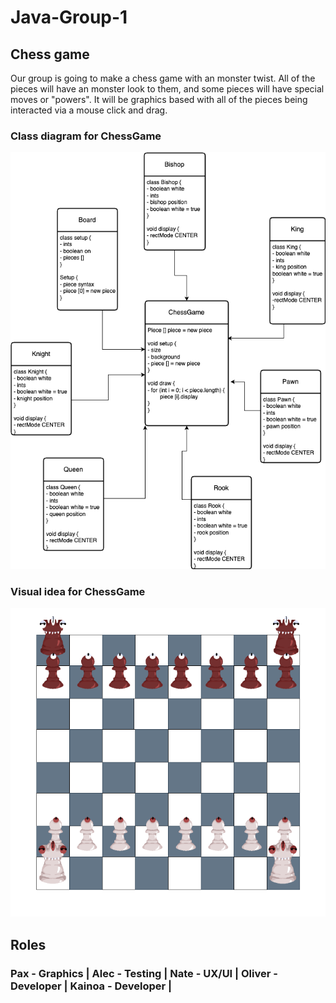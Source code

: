 # Java-Group-1
## Chess game

Our group is going to make a chess game with an monster twist. All of the pieces will have an monster look to them, and some pieces will have special moves or "powers". It will be graphics based with all of the pieces being interacted via a mouse click and drag. 

### Class diagram for ChessGame

![class diagram ChessGame](https://github.com/9620728/Java-Group-1/blob/main/Images/logic.drawio.png)

### Visual idea for ChessGame

![Visual idea ChessGame](https://github.com/9620728/Java-Group-1/blob/main/Images/chess.drawio.png)

## Roles

### Pax - Graphics | Alec - Testing | Nate - UX/UI | Oliver - Developer | Kainoa - Developer | 

